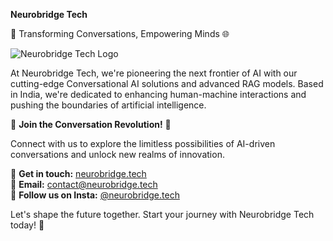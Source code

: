 **Neurobridge Tech**

🧠 Transforming Conversations, Empowering Minds 🌐

![Neurobridge Tech Logo](https://res.cloudinary.com/neurobridge/image/fetch/w_200,h_150/https://neurobridge.tech/public/logos/nb-logo.png)

At Neurobridge Tech, we're pioneering the next frontier of AI with our cutting-edge Conversational AI solutions and advanced RAG models. 
Based in India, we're dedicated to enhancing human-machine interactions and pushing the boundaries of artificial intelligence.

🚀 **Join the Conversation Revolution!** 🚀

Connect with us to explore the limitless possibilities of AI-driven conversations and unlock new realms of innovation.

🔗 **Get in touch:** [neurobridge.tech](https://neurobridge.tech)  
📧 **Email:** contact@neurobridge.tech  
📱 **Follow us on Insta:** [@neurobridge.tech]("https://www.instagram.com/neurobridge.tech/")

Let's shape the future together. Start your journey with Neurobridge Tech today! 🌟
